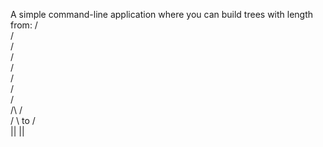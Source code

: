 A simple command-line application where you can build trees with length from:
                                            /\
                                           /  \
                                          /    \
                                         /      \
                                        /        \
                                       /          \
                                      /            \
                                     /              \
 /\                                 /                \
/  \             to                /                  \
 ||                                         ||                   
